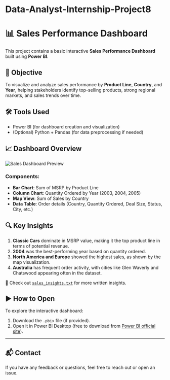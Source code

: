 # Data-Analyst-Internship-Project8

# 📊 Sales Performance Dashboard

This project contains a basic interactive **Sales Performance Dashboard** built using **Power BI**.

## 📌 Objective
To visualize and analyze sales performance by **Product Line**, **Country**, and **Year**, helping stakeholders identify top-selling products, strong regional markets, and sales trends over time.

## 🛠 Tools Used
- Power BI (for dashboard creation and visualization)
- (Optional) Python + Pandas (for data preprocessing if needed)

## 📈 Dashboard Overview

![Sales Dashboard Preview](c32ab870-a035-4f6f-9cb1-94dbc38adc97.png)

### Components:
- **Bar Chart**: Sum of MSRP by Product Line
- **Column Chart**: Quantity Ordered by Year (2003, 2004, 2005)
- **Map View**: Sum of Sales by Country
- **Data Table**: Order details (Country, Quantity Ordered, Deal Size, Status, City, etc.)

## 🔍 Key Insights

1. **Classic Cars** dominate in MSRP value, making it the top product line in terms of potential revenue.
2. **2004** was the best-performing year based on quantity ordered.
3. **North America and Europe** showed the highest sales, as shown by the map visualization.
4. **Australia** has frequent order activity, with cities like Glen Waverly and Chatswood appearing often in the dataset.

📁 Check out [`sales_insights.txt`](sales_insights.txt) for more written insights.

## ▶️ How to Open

To explore the interactive dashboard:
1. Download the `.pbix` file (if provided).
2. Open it in Power BI Desktop (free to download from [Power BI official site](https://powerbi.microsoft.com)).

---

## 📬 Contact

If you have any feedback or questions, feel free to reach out or open an issue.
